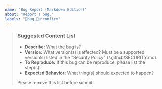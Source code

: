 ```yaml
---
name: "Bug Report (Markdown Edition)"
about: "Report a bug."
labels: "🐛bug,🔵unconfirm"
---
```

> ### Suggested Content List
>
> - **Describe:** What the bug is?
> - **Version:** What version(s) is affected? Must be a supported version(s) listed in the "Security Policy" (/.github/SECURITY.md).
> - **To Reproduce:** If this bug can be reproduce, please list the step(s)!
> - **Expected Behavior:** What thing(s) should expected to happen?
>
> Please remove this list before submit!
